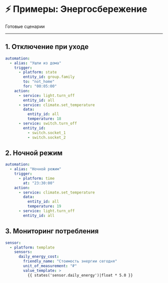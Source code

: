 # ⚡ Примеры: Энергосбережение

Готовые сценарии

---

## 1. Отключение при уходе

```yaml
automation:
  - alias: "Ушли из дома"
    trigger:
      - platform: state
        entity_id: group.family
        to: "not_home"
        for: "00:05:00"
    action:
      - service: light.turn_off
        entity_id: all
      - service: climate.set_temperature
        data:
          entity_id: all
          temperature: 18
      - service: switch.turn_off
        entity_id:
          - switch.socket_1
          - switch.socket_2
```

## 2. Ночной режим

```yaml
automation:
  - alias: "Ночной режим"
    trigger:
      - platform: time
        at: "23:30:00"
    action:
      - service: climate.set_temperature
        data:
          entity_id: all
          temperature: 19
      - service: light.turn_off
        entity_id: all
```

## 3. Мониторинг потребления

```yaml
sensor:
  - platform: template
    sensors:
      daily_energy_cost:
        friendly_name: "Стоимость энергии сегодня"
        unit_of_measurement: "₽"
        value_template: >
          {{ states('sensor.daily_energy')|float * 5.0 }}
```
